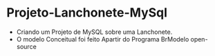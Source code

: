 # Projeto-Lanchonete-MySql
- Criando um Projeto de MySQL sobre uma Lanchonete.
- O modelo Conceitual foi feito Apartir do Programa BrModelo open-source
